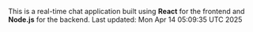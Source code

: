 This is a real-time chat application built using **React** for the frontend and **Node.js** for the backend.
Last updated: Mon Apr 14 05:09:35 UTC 2025
